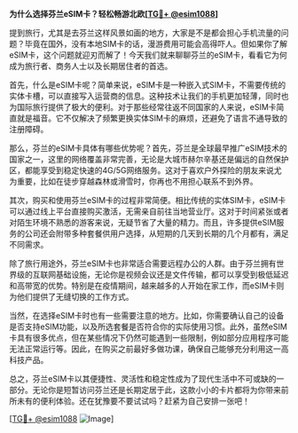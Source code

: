 **为什么选择芬兰eSIM卡？轻松畅游北欧[[TG💪+ @esim1088](https://t.me/s/esim1088)]**

提到旅行，尤其是去芬兰这样风景如画的地方，大家是不是都会担心手机流量的问题？毕竟在国外，没有本地SIM卡的话，漫游费用可能会高得吓人。但如果你了解eSIM卡，这个问题就迎刃而解了！今天我们就来聊聊芬兰的eSIM卡，看看它为何成为旅行者、商务人士以及长期居住者的首选。

首先，什么是eSIM卡呢？简单来说，eSIM卡是一种嵌入式SIM卡，不需要传统的实体卡槽，可以直接写入运营商的信息。这种技术让我们的手机更加轻薄，同时也为国际旅行提供了极大的便利。对于那些经常往返不同国家的人来说，eSIM卡简直就是福音。它不仅解决了频繁更换实体SIM卡的麻烦，还避免了语言不通导致的注册障碍。

那么，芬兰的eSIM卡具体有哪些优势呢？首先，芬兰是全球最早推广eSIM技术的国家之一，这里的网络覆盖非常完善，无论是大城市赫尔辛基还是偏远的自然保护区，都能享受到稳定快速的4G/5G网络服务。这对于喜欢户外探险的朋友来说尤为重要，比如在徒步穿越森林或滑雪时，你再也不用担心联系不到外界。

其次，购买和使用芬兰eSIM卡的过程非常简便。相比传统的实体SIM卡，eSIM卡可以通过线上平台直接购买激活，无需亲自前往当地营业厅。这对于时间紧张或者对陌生环境不熟悉的游客来说，无疑节省了大量的精力。而且，许多提供eSIM服务的公司还会附带多种套餐供用户选择，从短期的几天到长期的几个月都有，满足不同需求。

除了旅行用途外，芬兰eSIM卡也非常适合需要远程办公的人群。由于芬兰拥有世界级的互联网基础设施，无论你是视频会议还是文件传输，都可以享受到极低延迟和高带宽的优势。特别是在疫情期间，越来越多的人开始在家工作，而eSIM卡则为他们提供了无缝切换的工作方式。

当然，在选择eSIM卡时也有一些需要注意的地方。比如，你需要确认自己的设备是否支持eSIM功能，以及所选套餐是否符合你的实际使用习惯。此外，虽然eSIM卡具有很多优点，但在某些情况下仍然可能遇到一些限制，例如部分应用程序可能无法正常运行等。因此，在购买之前最好多做功课，确保自己能够充分利用这一高科技产品。

总之，芬兰eSIM卡以其便捷性、灵活性和稳定性成为了现代生活中不可或缺的一部分。无论你是短暂访问芬兰还是长期定居于此，这款小小的卡片都将为你带来前所未有的便利体验。还在犹豫要不要试试吗？赶紧为自己安排一张吧！

[[TG💪+ @esim1088](https://t.me/s/esim1088) ![Image](https://i.postimg.cc/4NQfJmqS/Snipaste-2025-05-13-00-14-12.png)]